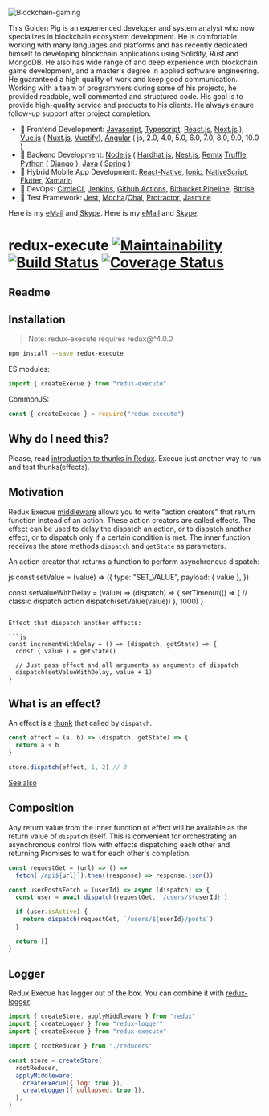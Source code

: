 ![Blockchain-gaming](https://user-images.githubusercontent.com/92837296/151368512-b4343cb2-ea9f-4997-8fa1-d7f189f7b401.jpg)

This Golden Pig is an experienced developer and system analyst who now specializes in blockchain ecosystem development. 
He is comfortable working with many languages and platforms and has recently dedicated himself to developing blockchain applications using Solidity, Rust and MongoDB. He also has wide range of and deep experience with blockchain game development, and a master's degree in applied software engineering. 
He guaranteed a high quality of work and keep good communication. Working with a team of programmers during some of his projects, he provided readable, well commented and structured code. 
His goal is to provide high-quality service and products to his clients. He always ensure follow-up support after project completion.

* 🥇 Frontend Development: [Javascript](https://www.javascript.com/), [Typescript](https://www.typescriptlang.org/), [React.js](https://reactjs.org/), [Next.js](https://nextjs.org/) ), [Vue.js](https://vuejs.org/) ( [Nuxt.js](https://nuxtjs.org/), [Vuetify](https://vuetifyjs.com/)), [Angular](https://angular.io/) ( js, 2.0, 4.0, 5.0, 6.0, 7.0, 8.0, 9.0, 10.0 )
* 🥇 Backend Development: [Node.js](https://nodejs.org) ( [Hardhat.js](https://hardhat.org/), [Nest.js](https://nestjs.com/),  [Remix](https://remix.ethereum.org/) [Truffle](https://trufflesuite.com/), [Python](https://www.python.org/) ( [Django](https://www.djangoproject.com/) ), [Java](https://www.java.com/) ( [Spring](https://spring.io/) )
* 🥇 Hybrid Mobile App Development: [React-Native](https://reactjs.org/), [Ionic](https://ionicframework.com/), [NativeScript](https://nativescript.org/), [Flutter](https://flutter.dev/), [Xamarin](https://dotnet.microsoft.com/apps/xamarin)
* 🥈 DevOps: [CircleCI](https://circleci.com/), [Jenkins](https://www.jenkins.io/), [Github Actions](https://docs.github.com/en/actions), [Bitbucket Pipeline](https://bitbucket.org/product/features/pipelines), [Bitrise](https://www.bitrise.io/)
* 🥉 Test Framework: [Jest](https://jestjs.io/), [Mocha](https://mochajs.org/)/[Chai](https://www.chaijs.com/), [Protractor](https://www.protractortest.org), [Jasmine](https://jasmine.github.io/)

Here is my [eMail](mailto:passiondev5555@gmail.com?Subject=Hello%20cryptogalaxy04!) and [Skype](https://join.skype.com/invite/ulHRrEug5SCB).
Here is my [eMail](mailto:passiondev5555@gmail.com?Subject=Hello%20cryptogalaxy04!) and [Skype](https://join.skype.com/invite/dlJFnBUSkPkN).

# redux-execute [![Maintainability](https://api.codeclimate.com/v1/badges/1448aef0f57513e42c0c/maintainability)](https://codeclimate.com/github/sergeysova/redux-execute/maintainability) [![Build Status](https://travis-ci.com/sergeysova/redux-execute.svg?branch=master)](https://travis-ci.com/sergeysova/redux-execute) [![Coverage Status](https://coveralls.io/repos/github/sergeysova/redux-execute/badge.svg?branch=master)](https://coveralls.io/github/sergeysova/redux-execute?branch=master)

## Readme

## Installation

> Note: redux-execute requires redux@^4.0.0

```sh
npm install --save redux-execute
```

ES modules:

```js
import { createExecue } from "redux-execute"
```

CommonJS:

```js
const { createExecue } = require("redux-execute")
```

## Why do I need this?

Please, read [introduction to thunks in Redux](https://stackoverflow.com/questions/35411423/how-to-dispatch-a-redux-action-with-a-timeout/35415559#35415559). Execue just another way to run and test thunks(effects).

## Motivation

Redux Execue [middleware](https://github.com/reactjs/redux/blob/master/docs/advanced/Middleware.md) allows you to write "action creators" that return function instead of an action. These action creators are called effects. The effect can be used to delay the dispatch an action, or to dispatch another effect, or to dispatch only if a certain condition is met. The inner function receives the store methods `dispatch` and `getState` as parameters.

An action creator that returns a function to perform asynchronous dispatch:

js
const setValue = (value) => ({
  type: "SET_VALUE",
  payload: { value },
})

const setValueWithDelay = (value) => (dispatch) => {
  setTimeout(() => {
    // classic dispatch action
    dispatch(setValue(value))
  }, 1000)
}
```

Effect that dispatch another effects:

```js
const incrementWithDelay = () => (dispatch, getState) => {
  const { value } = getState()

  // Just pass effect and all arguments as arguments of dispatch
  dispatch(setValueWithDelay, value + 1)
}
```

## What is an effect?

An effect is a [thunk](https://en.wikipedia.org/wiki/Thunk) that called by `dispatch`.

```js
const effect = (a, b) => (dispatch, getState) => {
  return a + b
}

store.dispatch(effect, 1, 2) // 3
```

[See also](https://github.com/cryptogalaxy04/redux-thunk#whats-a-thunk)

## Composition

Any return value from the inner function of effect will be available as the return value of `dispatch` itself. This is convenient for orchestrating an asynchronous control flow with effects dispatching each other and returning Promises to wait for each other's completion.

```js
const requestGet = (url) => () =>
  fetch(`/api${url}`).then((response) => response.json())

const userPostsFetch = (userId) => async (dispatch) => {
  const user = await dispatch(requestGet, `/users/${userId}`)

  if (user.isActive) {
    return dispatch(requestGet, `/users/${userId}/posts`)
  }

  return []
}
```

## Logger

Redux Execue has logger out of the box. You can combine it with [redux-logger](https://github.com/cryptogalaxy04/redux-logger):

```js
import { createStore, applyMiddleware } from "redux"
import { createLogger } from "redux-logger"
import { createExecue } from "redux-execute"

import { rootReducer } from "./reducers"

const store = createStore(
  rootReducer,
  applyMiddleware(
    createExecue({ log: true }),
    createLogger({ collapsed: true }),
  ),
)
```
